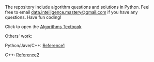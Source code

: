 The repository include algorithm questions and solutions in Python. Feel free to email data.intelligence.mastery@gmail.com if you have any questions. Have fun coding!


Click to open the [Algorithms Textbook](https://github.com/sudheernaidu53/Data-Structures-and-Algorithms-specialization-University-of-California-San-Diego/blob/master/Algorithmic%20toolbox%20course%201/Alexander%20S.%20Kulikov%2C%20Pavel%20Pevzner%20-%20Learning%20Algorithms%20Through%20Programming%20and%20Puzzle%20Solving%20(2018%2C%20Leanpub).pdf)

Others' work: 

Python/Jave/C++: [Reference1](https://github.com/mablatnik/Algorithmic-Toolbox)

C++: [Reference2](https://github.com/AbdallahHemdan/Algorithmic-Toolbox-San-Diego)
